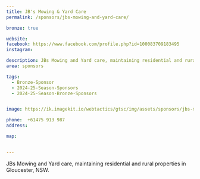 ```yaml
---
title: JB's Mowing & Yard Care
permalink: /sponsors/jbs-mowing-and-yard-care/

bronze: true

website: 
facebook: https://www.facebook.com/profile.php?id=100083709183495
instagram:

description: JBs Mowing and Yard care, maintaining residential and rural properties in Gloucester, NSW.
area: sponsors

tags:
  - Bronze-Sponsor
  - 2024-25-Season-Sponsors
  - 2024-25-Season-Bronze-Sponsors


image: https://ik.imagekit.io/webtactics/gtsc/img/assets/sponsors/jbs-mowing-400x400.jpg

phone: 	+61475 913 987
address: 

map: 


---
```






JBs Mowing and Yard care, maintaining residential and rural properties in Gloucester, NSW.
